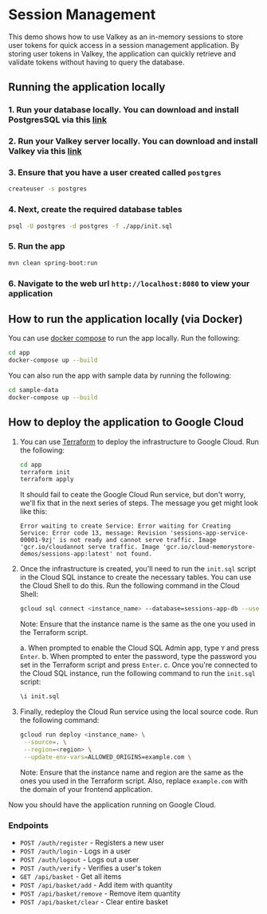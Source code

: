 # Session Management

This demo shows how to use Valkey as an in-memory sessions to store user tokens for quick access in a session management application. By storing user tokens in Valkey, the application can quickly retrieve and validate tokens without having to query the database.

## Running the application locally

### 1. Run your database locally. You can download and install PostgresSQL via this [link](https://www.postgresql.org/download/)

### 2. Run your Valkey server locally. You can download and install Valkey via this [link](https://valkey.io/download/)

### 3. Ensure that you have a user created called `postgres`

```bash
createuser -s postgres
```

### 4. Next, create the required database tables

```bash
psql -U postgres -d postgres -f ./app/init.sql
```

### 5. Run the app

```bash
mvn clean spring-boot:run
```

### 6. Navigate to the web url `http://localhost:8080` to view your application

## How to run the application locally (via Docker)

You can use [docker compose](https://docs.docker.com/compose/install/) to run the app locally. Run the following:

```bash
cd app
docker-compose up --build
```

You can also run the app with sample data by running the following:

```bash
cd sample-data
docker-compose up --build
```

## How to deploy the application to Google Cloud

1. You can use [Terraform](https://learn.hashicorp.com/tutorials/terraform/install-cli) to deploy the infrastructure to Google Cloud. Run the following:

   ```bash
   cd app
   terraform init
   terraform apply
   ```

   It should fail to ceate the Google Cloud Run service, but don't worry, we'll fix that in the next series of steps. The message you get might look like this:

   ```
   Error waiting to create Service: Error waiting for Creating Service: Error code 13, message: Revision 'sessions-app-service-00001-9zj' is not ready and cannot serve traffic. Image 'gcr.io/cloudannot serve traffic. Image 'gcr.io/cloud-memorystore-demos/sessions-app:latest' not found.
   ```

2. Once the infrastructure is created, you'll need to run the `init.sql` script in the Cloud SQL instance to create the necessary tables. You can use the Cloud Shell to do this. Run the following command in the Cloud Shell:

   ```bash
   gcloud sql connect <instance_name> --database=sessions-app-db --user=admin # The admin and database were created in the Terraform script
   ```

   Note: Ensure that the instance name is the same as the one you used in the Terraform script.

   a. When prompted to enable the Cloud SQL Admin app, type `Y` and press `Enter`.
   b. When prompted to enter the password, type the password you set in the Terraform script and press `Enter`.
   c. Once you're connected to the Cloud SQL instance, run the following command to run the `init.sql` script:

   ```sql
   \i init.sql
   ```

3. Finally, redeploy the Cloud Run service using the local source code. Run the following command:

   ```bash
   gcloud run deploy <instance_name> \
    --source=. \
    --region=<region> \
    --update-env-vars=ALLOWED_ORIGINS=example.com \
   ```

   Note: Ensure that the instance name and region are the same as the ones you used in the Terraform script. Also, replace `example.com` with the domain of your frontend application.

Now you should have the application running on Google Cloud.

### Endpoints

- `POST /auth/register` - Registers a new user
- `POST /auth/login` - Logs in a user
- `POST /auth/logout` - Logs out a user
- `POST /auth/verify` - Verifies a user's token
- `GET /api/basket` - Get all items
- `POST /api/basket/add` - Add item with quantity
- `POST /api/basket/remove` - Remove item quantity
- `POST /api/basket/clear` - Clear entire basket
